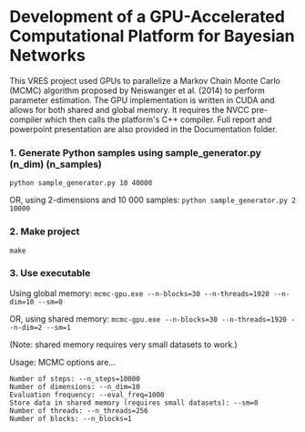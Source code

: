 # Development of a GPU-Accelerated Computational Platform for Bayesian Networks

This VRES project used GPUs to parallelize a Markov Chain Monte Carlo (MCMC) algorithm proposed by Neiswanger et al. (2014) to perform parameter estimation. The GPU implementation is written in CUDA and allows for both shared and global memory. It requires the NVCC pre-compiler which then calls the platform's C++ compiler. Full report and powerpoint presentation are also provided in the Documentation folder.

<h3>1. Generate Python samples using sample_generator.py (n_dim) (n_samples)</h3>

```python sample_generator.py 10 40000```

OR, using 2-dimensions and 10 000 samples: ```python sample_generator.py 2 10000```

<h3>2. Make project</h3>



```make```

<h3>3. Use executable</h3>

Using global memory: ```mcmc-gpu.exe --n-blocks=30 --n-threads=1920 --n-dim=10 --sm=0```

OR, using shared memory: ```mcmc-gpu.exe --n-blocks=30 --n-threads=1920 --n-dim=2 --sm=1```

(Note: shared memory requires very small datasets to work.)

Usage: MCMC options are...

    Number of steps: --n_steps=10000
    Number of dimensions: --n_dim=10
    Evaluation frequency: --eval_freq=1000
    Store data in shared memory (requires small datasets): --sm=0
    Number of threads: --n_threads=256
    Number of blocks: --n_blocks=1
